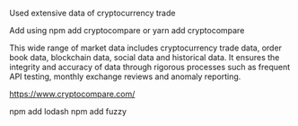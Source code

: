 Used extensive data of cryptocurrency trade

Add using npm add cryptocompare or yarn add cryptocompare

This wide range of market data includes cryptocurrency trade data, order book data, blockchain data, social data and historical data. It ensures the integrity and accuracy of data through rigorous processes such as frequent API testing, monthly exchange reviews and anomaly reporting.

https://www.cryptocompare.com/


npm add lodash
npm add fuzzy



